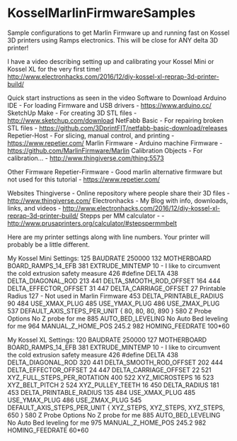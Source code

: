 # KosselMarlinFirmwareSamples
Sample configurations to get Marlin Firmware up and running fast on Kossel 3D printers using Ramps electronics. This will be close for ANY delta 3D printer!

I have a video describing setting up and calibrating your Kossel Mini or Kossel XL for the very first time! 
http://www.electronhacks.com/2016/12/diy-kossel-xl-reprap-3d-printer-build/


Quick start instructions as seen in the video
Software to Download
Arduino IDE     - For loading Firmware and USB drivers          - https://www.arduino.cc/
SketchUp Make   - For creating 3D STL files                     - http://www.sketchup.com/download
NetFabb Basic   - For repairing broken STL files                - https://github.com/3DprintFIT/netfabb-basic-download/releases
Repetier-Host   - For slicing, manual control, and printing     - https://www.repetier.com/
Marlin Firmware - Arduino machine Firmware                      - https://github.com/MarlinFirmware/Marlin
Calibration Objects - For calibration...                        - http://www.thingiverse.com/thing:5573  

Other Firmware
Repetier-Firmware - Good marlin alternative firmware but not used for this tutorial - https://www.repetier.com/

Websites
Thingiverse - Online repository where people share their 3D files   - http://www.thingiverse.com/
Electronhacks - My Blog with info, downloads, links, and videos     - http://www.electronhacks.com/2016/12/diy-kossel-xl-reprap-3d-printer-build/
Stepps per MM calculator -                                          - http://www.prusaprinters.org/calculator/#stepspermmbelt

Here are my printer settings along with line numbers. Your printer will probably be a little different.

My Kossel Mini Settings:
125 BAUDRATE                    250000
132 MOTHERBOARD                 BOARD_RAMPS_14_EFB
381 EXTRUDE_MINTEMP             10  - I like to circumvent the cold extrusion safety measure
426 #define DELTA
438 DELTA_DIAGONAL_ROD          213
441 DELTA_SMOOTH_ROD_OFFSET     164
444 DELTA_EFFECTOR_OFFSET       31
447 DELTA_CARRIAGE_OFFSET       27
    Printable Radius            127  - Not used in Marlin Firmware
453 DELTA_PRINTABLE_RADIUS      90
484 USE_XMAX_PLUG
485 USE_YMAX_PLUG
486 USE_ZMAX_PLUG
537 DEFAULT_AXIS_STEPS_PER_UNIT { 80, 80, 80, 890 }
580 Z Probe Options             No Z probe for me
885 AUTO_BED_LEVELING           No Auto Bed leveling for me
964 MANUAL_Z_HOME_POS           245.2
982 HOMING_FEEDRATE             100*60



My Kossel XL Settings:
120 BAUDRATE                    250000
127 MOTHERBOARD                 BOARD_RAMPS_14_EFB
381 EXTRUDE_MINTEMP             10  - I like to circumvent the cold extrusion safety measure
426 #define DELTA
438 DELTA_DIAGONAL_ROD          320
441 DELTA_SMOOTH_ROD_OFFSET     202
444 DELTA_EFFECTOR_OFFSET       24
447 DELTA_CARRIAGE_OFFSET       22
521 XYZ_FULL_STEPS_PER_ROTATION 400
522 XYZ_MICROSTEPS 16
523 XYZ_BELT_PITCH 2
524 XYZ_PULLEY_TEETH 16
450 DELTA_RADIUS                181
453 DELTA_PRINTABLE_RADIUS      135
484 USE_XMAX_PLUG
485 USE_YMAX_PLUG
486 USE_ZMAX_PLUG
545 DEFAULT_AXIS_STEPS_PER_UNIT { XYZ_STEPS, XYZ_STEPS, XYZ_STEPS, 650 }
580 Z Probe Options             No Z probe for me
885 AUTO_BED_LEVELING           No Auto Bed leveling for me
975 MANUAL_Z_HOME_POS           245.2
982 HOMING_FEEDRATE             60*60
